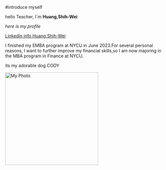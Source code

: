 #introduce myself

hello Teacher, I`m **Huang,Shih-Wei**

*here is my profile*

[Linkedin info Huang,Shih-Wei](https://tw.linkedin.com/in/shih-wei-huang-b48b01138?trk=people-guest_people_search-card)

I finished my EMBA program at NYCU in June 2023.For several personal reasons, I want to further improve my financial skills,so I am now majoring in the MBA program in Finance at NYCU.

its my adorable dog CODY

<img src="https://drive.google.com/uc?id=1BJfjrRTuaRzz1h7xixzMY_GlMBsKdV9m" alt="My Photo" width="300"/>

